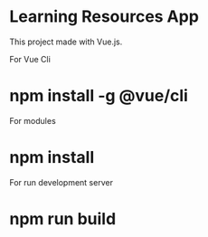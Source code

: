 # Learning Resources App
This project made with Vue.js.

For Vue Cli 
# npm install -g @vue/cli


For modules
# npm install

For run development server
# npm run build
